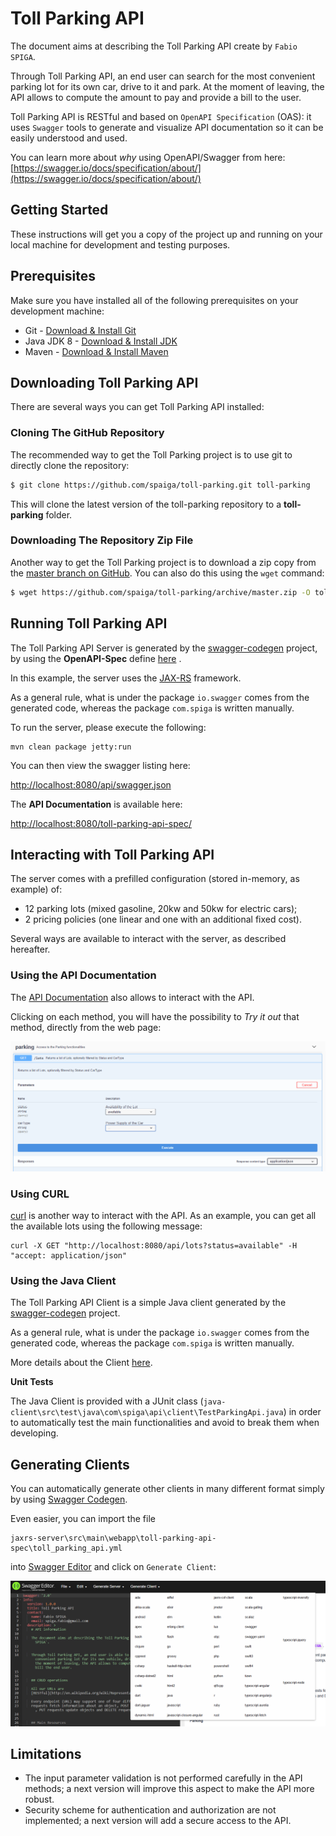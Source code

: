 # Toll Parking API

The document aims at describing the Toll Parking API create by `Fabio SPIGA`.

Through Toll Parking API, an end user can search for the most convenient parking lot for its own car, drive to it and park. 
At the moment of leaving, the API allows to compute the amount to pay and provide a bill to the user.

Toll Parking API is RESTful and based on `OpenAPI Specification` (OAS): it uses `Swagger` tools to generate and visualize API documentation 
so it can be easily understood and used.

You can learn more about *why* using OpenAPI/Swagger from here: [https://swagger.io/docs/specification/about/](https://swagger.io/docs/specification/about/)


## Getting Started

These instructions will get you a copy of the project up and running on your local machine for development and testing purposes.




## Prerequisites
Make sure you have installed all of the following prerequisites on your development machine:
* Git - [Download & Install Git](https://git-scm.com/downloads)
* Java JDK 8 - [Download & Install JDK](https://www.oracle.com/technetwork/java/javaee/downloads/index.html)
* Maven - [Download & Install Maven](https://maven.apache.org/download.cgi)




## Downloading Toll Parking API

There are several ways you can get Toll Parking API installed:

### Cloning The GitHub Repository
The recommended way to get the Toll Parking project is to use git to directly clone the repository:

```bash
$ git clone https://github.com/spaiga/toll-parking.git toll-parking
```

This will clone the latest version of the toll-parking repository to a **toll-parking** folder.

### Downloading The Repository Zip File
Another way to get the Toll Parking project is to download a zip copy from the [master branch on GitHub](https://github.com/spaiga/toll-parking/archive/master.zip). You can also do this using the `wget` command:

```bash
$ wget https://github.com/spaiga/toll-parking/archive/master.zip -O toll-parking.zip; unzip toll-parking.zip; rm toll-parking.zip
```




## Running Toll Parking API

The Toll Parking API Server is generated by the [swagger-codegen](https://github.com/swagger-api/swagger-codegen) project, by using the 
**OpenAPI-Spec** define [here](jaxrs-server/src/main/webapp/toll-parking-api-spec/toll_parking_api.yml) .  

In this example, the server uses the [JAX-RS](https://jax-rs-spec.java.net/) framework.

As a general rule, what is under the package `io.swagger` comes from the generated code, whereas the package `com.spiga` is written manually.

To run the server, please execute the following:

```
mvn clean package jetty:run
```

You can then view the swagger listing here:

[http://localhost:8080/api/swagger.json](http://localhost:8080/api/swagger.json)

The **API Documentation** is available here:

[http://localhost:8080/toll-parking-api-spec/](http://localhost:8080/toll-parking-api-spec/)


## Interacting with Toll Parking API

The server comes with a prefilled configuration (stored in-memory, as example) of:
* 12 parking lots (mixed gasoline, 20kw and 50kw for electric cars);
* 2 pricing policies (one linear and one with an additional fixed cost).

Several ways are available to interact with the server, as described hereafter.

### Using the API Documentation

The [API Documentation](http://localhost:8080/toll-parking-api-spec/) also allows to interact with the API.

Clicking on each method, you will have the possibility to *Try it out* that method, directly from the web page:

![Swagger UI Example](SwaggerUI.png)


### Using CURL

[curl](https://curl.haxx.se/) is another way to interact with the API.
As an example, you can get all the available lots using the following message:
```
curl -X GET "http://localhost:8080/api/lots?status=available" -H  "accept: application/json"
```

### Using the Java Client

The Toll Parking API Client is a simple Java client generated by the [swagger-codegen](https://github.com/swagger-api/swagger-codegen) project.

As a general rule, what is under the package `io.swagger` comes from the generated code, whereas the package `com.spiga` is written manually.

More details about the Client [here](java-client/README.md).

**Unit Tests**

The Java Client is provided with a JUnit class (`java-client\src\test\java\com\spiga\api\client\TestParkingApi.java`) in order 
to automatically test the main functionalities and avoid to break them when developing.



## Generating Clients
You can automatically generate other clients in many different format simply by using [Swagger Codegen](https://github.com/swagger-api/swagger-codegen).

Even easier, you can import the file 
```
jaxrs-server\src\main\webapp\toll-parking-api-spec\toll_parking_api.yml
```
into [Swagger Editor](http://editor.swagger.io/)
and click on `Generate Client`:

![Swagger Editor Example](SwaggerEditor.png)

## Limitations

* The input parameter validation is not performed carefully in the API methods; a next version will improve this aspect to make the API more robust.
* Security scheme for authentication and authorization are not implemented; a next version will add a secure access to the API.